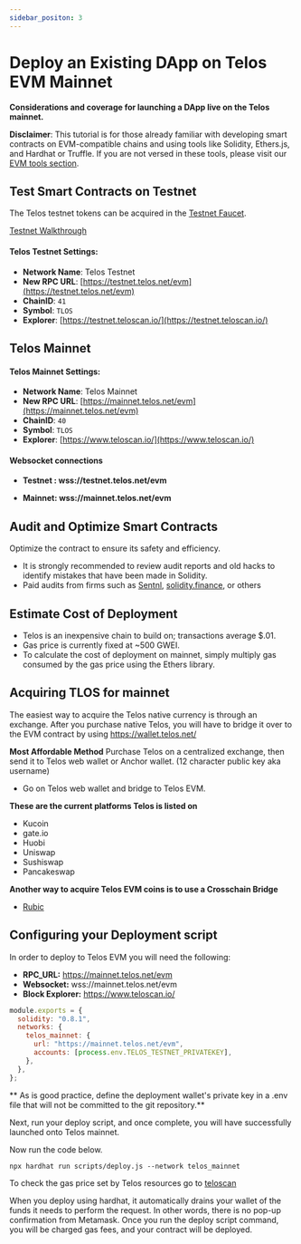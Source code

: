 ```yaml
---
sidebar_positon: 3
---
```


# Deploy an Existing DApp on Telos EVM Mainnet

**Considerations and coverage for launching a DApp live on the Telos mainnet.**

**Disclaimer**: This tutorial is for those already familiar with developing smart contracts on EVM-compatible chains and using tools like Solidity, Ethers.js, and Hardhat or Truffle. If you are not versed in these tools, please visit our [EVM tools section](../../evm/smart-contracts/README.md).

## Test Smart Contracts on Testnet

The Telos testnet tokens can be acquired in the [Testnet Faucet](https://app.telos.net/testnet/developers).

[Testnet Walkthrough](testnet_tutorial.md)

#### **Telos Testnet Settings:**

- **Network Name**: Telos Testnet
- **New RPC URL**: [https://testnet.telos.net/evm](https://testnet.telos.net/evm)
- **ChainID**: `41`
- **Symbol**: `TLOS`
- **Explorer**: [https://testnet.teloscan.io/](https://testnet.teloscan.io/)

## Telos Mainnet

#### **Telos Mainnet Settings:**

- **Network Name**: Telos Mainnet
- **New RPC URL**: [https://mainnet.telos.net/evm](https://mainnet.telos.net/evm)
- **ChainID**: `40`
- **Symbol**: `TLOS`
- **Explorer**: [https://www.teloscan.io/](https://www.teloscan.io/)

#### Websocket connections

- **Testnet : wss://testnet.telos.net/evm**

- **Mainnet: wss://mainnet.telos.net/evm**

## Audit and Optimize Smart Contracts

Optimize the contract to ensure its safety and efficiency.

- It is strongly recommended to review audit reports and old hacks to identify mistakes that have been made in Solidity.
- Paid audits from firms such as [Sentnl](https://sentnl.io/), [solidity.finance](https://solidity.finance/), or others

## Estimate Cost of Deployment

- Telos is an inexpensive chain to build on; transactions average $.01.
- Gas price is currently fixed at ~500 GWEI. 
- To calculate the cost of deployment on mainnet, simply multiply gas consumed by the gas price using the Ethers library. 

## Acquiring TLOS for mainnet

The easiest way to acquire the Telos native currency is through an exchange. After you purchase native Telos, you will have to bridge it over to the EVM contract by using https://wallet.telos.net/

**Most Affordable Method** Purchase Telos on a centralized exchange, then send it to Telos web wallet or Anchor wallet. (12 character public key aka username)

- Go on Telos web wallet and bridge to Telos EVM.

**These are the current platforms Telos is listed on**

- Kucoin
- gate.io
- Huobi
- Uniswap
- Sushiswap
- Pancakeswap

**Another way to acquire Telos EVM coins is to use a Crosschain Bridge**

- [Rubic](https://rubic.exchange/)

## Configuring your Deployment script

In order to deploy to Telos EVM you will need the following:

- **RPC_URL:** https://mainnet.telos.net/evm
- **Websocket:** wss://mainnet.telos.net/evm
- **Block Explorer:** https://www.teloscan.io/

```js title="hardhat_project/hardhat.config.js"
module.exports = {
  solidity: "0.8.1",
  networks: {
    telos_mainnet: {
      url: "https://mainnet.telos.net/evm",
      accounts: [process.env.TELOS_TESTNET_PRIVATEKEY],
    },
  },
};
```

** As is good practice, define the deployment wallet's private key in a .env file that will not be committed to the git repository.**

Next, run your deploy script, and once complete, you will have successfully launched onto Telos mainnet. 

Now run the code below.

`npx hardhat run scripts/deploy.js --network telos_mainnet`

To check the gas price set by Telos resources go to [teloscan](https://www.teloscan.io/)

When you deploy using hardhat, it automatically drains your wallet of the funds it needs to perform the request. In other words, there is no pop-up confirmation from Metamask. Once you run the deploy script command, you will be charged gas fees, and your contract will be deployed.
